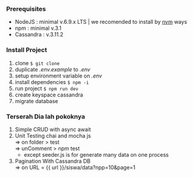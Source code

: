 ### Prerequisites
- NodeJS : minimal v.6.9.x LTS | we recomended to install by [nvm](https://github.com/creationix/nvm) ways
- npm : minimal v.3.1
- Cassandra : v.3.11.2

### Install Project

1. clone ```$ git clone ```
2. duplicate _.env.example_ to _.env_
3. setup environment variable on _.env_
4. install dependencies ```$ npm -i```
5. run project ```$ npm run dev```
6. create keyspace cassandra
7. migrate database

### Terserah Dia lah pokoknya
1. Simple CRUD with async await
2. Unit Testing chai and mocha js <br>
    => on folder > test <br>
    => unComment > npm test <br>
    - except seeder.js is for generate many data on one process
3. Pagination With Cassandra DB <br>
    => on URL = {{ url }}/siswa/data?npp=10&page=1
